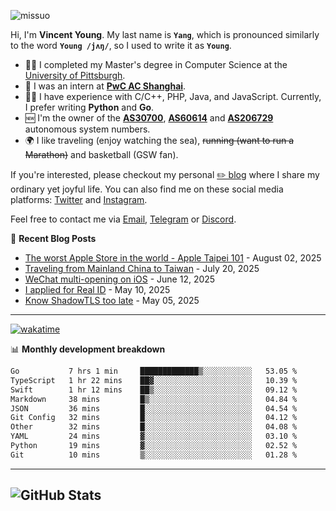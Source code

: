 <p align="left"> <img src="https://komarev.com/ghpvc/?username=missuo&label=Profile%20views&color=0e75b6&style=flat" alt="missuo" /> </p>

Hi, I'm **Vincent Young**. My last name is **`Yang`**, which is pronounced similarly to the word **`Young /jʌŋ/`**, so I used to write it as **`Young`**.

- 👨‍🎓 I completed my Master's degree in Computer Science at the [University of Pittsburgh](https://www.pitt.edu).
- 💼 I was an intern at **[PwC AC Shanghai](https://www.linkedin.com/company/pwc-ac-shanghai/)**.
- 👨‍💻 I have experience with C/C++, PHP, Java, and JavaScript. Currently, I prefer writing **Python** and **Go**.
- 🆕 I'm the owner of the **[AS30700](https://bgp.tools/as/30700)**, **[AS60614](https://bgp.tools/as/60614)** and **[AS206729](https://bgp.tools/as/206729)** autonomous system numbers.
- 🌍 I like traveling (enjoy watching the sea), ~~running (want to run a Marathon)~~ and basketball (GSW fan).

If you're interested, please checkout my personal [✏️ blog](https://missuo.me/) where I share my ordinary yet joyful life. You can also find me on these social media platforms: [Twitter](https://twitter.com/m1ssuo) and [Instagram](https://www.instagram.com/missuo.me).

Feel free to contact me via [Email](mailto:me@owo.nz), [Telegram](https://t.me/missuo) or [Discord](https://discordapp.com/users/missuo#7448).

📝 **Recent Blog Posts**
- [The worst Apple Store in the world - Apple Taipei 101](https://missuo.me/posts/taipei-101-apple-store/) - August 02, 2025
- [Traveling from Mainland China to Taiwan](https://missuo.me/posts/china-to-taiwan/) - July 20, 2025
- [WeChat multi-opening on iOS](https://missuo.me/posts/wechat-ios-multi-open/) - June 12, 2025
- [I applied for Real ID](https://missuo.me/posts/real-id/) - May 10, 2025
- [Know ShadowTLS too late](https://missuo.me/posts/shadowtls/) - May 05, 2025

-------

[![wakatime](https://wakatime.com/badge/user/c13cd961-40ca-417a-afb6-1f9ea8ac295c.svg)](https://wakatime.com/@missuo)

📊 **Monthly development breakdown**
<!--START_SECTION:waka-->

```txt
Go           7 hrs 1 min     █████████████▒░░░░░░░░░░░   53.05 %
TypeScript   1 hr 22 mins    ██▓░░░░░░░░░░░░░░░░░░░░░░   10.39 %
Swift        1 hr 12 mins    ██▒░░░░░░░░░░░░░░░░░░░░░░   09.12 %
Markdown     38 mins         █▒░░░░░░░░░░░░░░░░░░░░░░░   04.84 %
JSON         36 mins         █░░░░░░░░░░░░░░░░░░░░░░░░   04.54 %
Git Config   32 mins         █░░░░░░░░░░░░░░░░░░░░░░░░   04.12 %
Other        32 mins         █░░░░░░░░░░░░░░░░░░░░░░░░   04.08 %
YAML         24 mins         ▓░░░░░░░░░░░░░░░░░░░░░░░░   03.10 %
Python       19 mins         ▓░░░░░░░░░░░░░░░░░░░░░░░░   02.52 %
Git          10 mins         ▒░░░░░░░░░░░░░░░░░░░░░░░░   01.28 %
```

<!--END_SECTION:waka-->

-------

![GitHub Stats](https://github-readme-stats-opal-alpha-76.vercel.app/api?username=missuo&show_icons=true&theme=transparent)
-------

